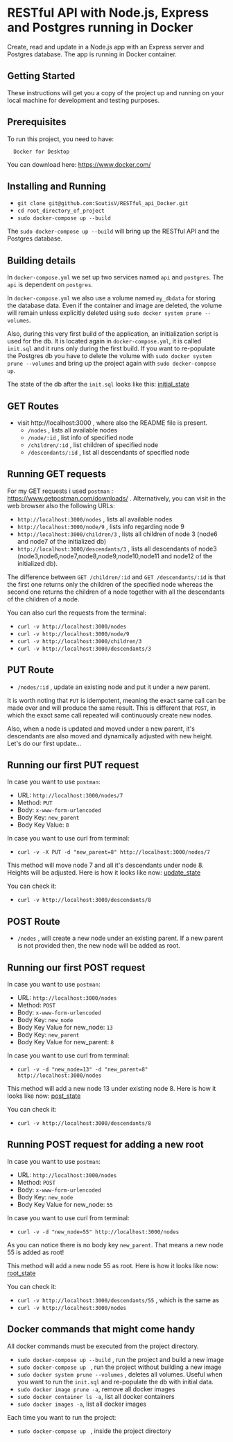 # RESTful API with Node.js, Express and Postgres running in Docker

Create, read and update in a Node.js app with an Express server and Postgres database.
The app is running in Docker container.

## Getting Started 

These instructions will get you a copy of the project up and running on your local machine for development and testing purposes.

## Prerequisites

To run this project, you need to have:

```
  Docker for Desktop
```
You can download here: https://www.docker.com/

## Installing and Running

* `git clone git@github.com:SoutisV/RESTful_api_Docker.git`
* `cd root_directory_of_project`
* `sudo docker-compose up --build`

The `sudo docker-compose up --build` will bring up the RESTful API and the Postgres database.

## Building details

In `docker-compose.yml` we set up two services named `api` and `postgres`.
The `api` is dependent on `postgres`.

In `docker-compose.yml` we also use a volume named `my_dbdata` for storing the database data.
Even if the container and image are deleted, the volume will remain unless explicitly deleted using
`sudo docker system prune --volumes`.

Also, during this very first build of the application, an initialization script is used for the db.
It is located again in `docker-compose.yml`, it is called `init.sql` and it runs only during the first build.
If you want to re-populate the Postgres db you have to delete the volume with
`sudo docker system prune --volumes` and bring up the project again with
`sudo docker-compose up`.

The state of the db after the `init.sql` looks like this:
[initial_state](https://github.com/SoutisV/RESTful_api_Docker/blob/master/init_db.png)

## GET Routes

* visit http://localhost:3000 , where also the README file is present.
  * `/nodes` , lists all available nodes
  * `/node/:id` , list info of specified node
  * `/children/:id` , list children of specified node
  * `/descendants/:id` , list all descendants of specified node

## Running GET requests

For my GET requests i used `postman` : https://www.getpostman.com/downloads/ .
Alternatively, you can visit in the web browser also the following URLs:
* `http://localhost:3000/nodes` , lists all available nodes
* `http://localhost:3000/node/9` , lists info regarding node 9
* `http://localhost:3000/children/3` , lists all children of node 3 (node6 and node7 of the initialized db)
* `http://localhost:3000/descendants/3` , lists all descendants of
 node3 (node3,node6,node7,node8,node9,node10,node11 and node12 of the initialized db).

The difference between `GET /children/:id` and `GET /descendants/:id` is that the first one returns
only the children of the specified node whereas the second one returns the children of a node together with all the descendants of the children of a node.  

You can also curl the requests from the terminal:
* `curl -v http://localhost:3000/nodes`
* `curl -v http://localhost:3000/node/9`
* `curl -v http://localhost:3000/children/3`
* `curl -v http://localhost:3000/descendants/3`

## PUT Route

* `/nodes/:id` , update an existing node and put it under a new parent.

It is worth noting that `PUT` is idempotent, meaning the exact same call can be made over and will
produce the same result. This is different that `POST`, in which the exact same call repeated will continuously
create new nodes.

Also, when a node is updated and moved under a new parent, it's descendants are also moved and dynamically
adjusted with new height.
Let's do our first update...

## Running our first PUT request

In case you want to use `postman`:
* URL: `http://localhost:3000/nodes/7`
* Method: `PUT`
* Body: `x-www-form-urlencoded`
* Body Key: `new_parent`
* Body Key Value: `8`

In case you want to use curl from terminal:
* `curl -v -X PUT -d "new_parent=8" http://localhost:3000/nodes/7`

This method will move node 7 and all it's descendants under node 8.
Heights will be adjusted.
Here is how it looks like now: [update_state](https://github.com/SoutisV/RESTful_api_Docker/blob/master/update_db.png)

You can check it:
* `curl -v http://localhost:3000/descendants/8`

## POST Route

* `/nodes` , will create a new node under an existing parent. If a new parent is not provided then,
the new node will be added as root.

## Running our first POST request

In case you want to use `postman`:
* URL: `http://localhost:3000/nodes`
* Method: `POST`
* Body: `x-www-form-urlencoded`
* Body Key: `new_node`
* Body Key Value for new_node: `13`
* Body Key: `new_parent`
* Body Key Value for new_parent: `8`

In case you want to use curl from terminal:
* `curl -v -d "new_node=13" -d "new_parent=8" http://localhost:3000/nodes`

This method will add a new node 13 under existing node 8.
Here is how it looks like now: [post_state](https://github.com/SoutisV/RESTful_api_Docker/blob/master/post_db.png)

You can check it:
* `curl -v http://localhost:3000/descendants/8`

## Running POST request for adding a new root

In case you want to use `postman`:
* URL: `http://localhost:3000/nodes`
* Method: `POST`
* Body: `x-www-form-urlencoded`
* Body Key: `new_node`
* Body Key Value for new_node: `55`

In case you want to use curl from terminal:
* `curl -v -d "new_node=55" http://localhost:3000/nodes`

As you can notice there is no body key `new_parent`. That means a new node 55 is added as root!

This method will add a new node 55 as root.
Here is how it looks like now: [root_state](https://github.com/SoutisV/RESTful_api_Docker/blob/master/root_db.png)

You can check it:
* `curl -v http://localhost:3000/descendants/55`  , which is the same as
* `curl -v http://localhost:3000/nodes`


## Docker commands that might come handy
All docker commands must be executed from the project directory.

* `sudo docker-compose up --build`  , run the project and build a new image
* `sudo docker-compose up `  , run the project without building a new image
* `sudo docker system prune --volumes` , deletes all volumes. Useful when you want to run the `init.sql` and re-populate the db with initial data.
* `sudo docker image prune -a`, remove all docker images
* `sudo docker container ls -a`, list all docker containers
* `sudo docker images -a`, list all docker images

Each time you want to run the project:
* `sudo docker-compose up `  , inside the project directory
